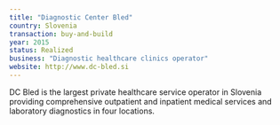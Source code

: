 ```yaml
---
title: "Diagnostic Center Bled"
country: Slovenia
transaction: buy-and-build
year: 2015
status: Realized
business: "Diagnostic healthcare clinics operator"
website: http://www.dc-bled.si
---
```


DC Bled is the largest private healthcare service operator in Slovenia providing comprehensive outpatient and inpatient medical services and laboratory diagnostics in four locations.
